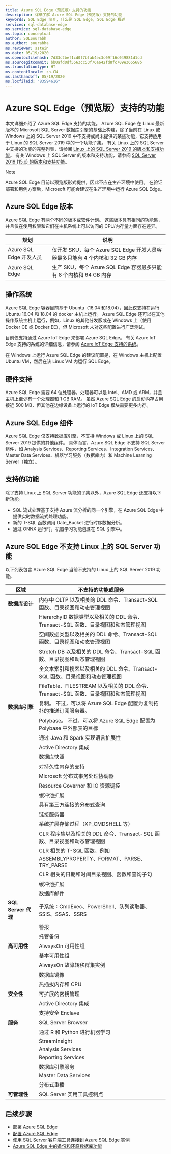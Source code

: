 ```yaml
---
title: Azure SQL Edge（预览版）支持的功能
description: 详细了解 Azure SQL Edge（预览版）支持的功能
keywords: SQL Edge 简介, 什么是 SQL Edge, SQL Edge 概述
services: sql-database-edge
ms.service: sql-database-edge
ms.topic: conceptual
author: SQLSourabh
ms.author: sourabha
ms.reviewer: sstein
ms.date: 05/19/2020
ms.openlocfilehash: 7d33c2bef1cd0f7bfab4ec3c09f16c049881d1cd
ms.sourcegitcommit: bb0afd0df5563cc53f76a642fd8fc709e366568b
ms.translationtype: HT
ms.contentlocale: zh-CN
ms.lasthandoff: 05/19/2020
ms.locfileid: "83594616"
---
```

# <a name="supported-features-of-azure-sql-edge-preview"></a>Azure SQL Edge（预览版）支持的功能 

本文详细介绍了 Azure SQL Edge 支持的功能。 Azure SQL Edge 在 Linux 最新版本的 Microsoft SQL Server 数据库引擎的基础上构建，除了当前在 Linux 或 Windows 上的 SQL Server 2019 中不支持或尚未提供的某些功能，它支持适用于 Linux 的 SQL Server 2019 中的一个功能子集。 有关 Linux 上的 SQL Server 中支持的功能的完整列表，请参阅 [Linux 上的 SQL Server 2019 的版本和支持功能](https://docs.microsoft.com/sql/linux/sql-server-linux-editions-and-components-2019)。 有关 Windows 上 SQL Server 的版本和支持功能，请参阅 [SQL Server 2019 (15.x) 的版本和支持功能](https://docs.microsoft.com/sql/sql-server/editions-and-components-of-sql-server-version-15)。

> [!NOTE]
> Azure SQL Edge 目前以预览版形式提供，因此不应在生产环境中使用。 在验证部署和用例方案后，Microsoft 可能会建议在生产环境中运行 Azure SQL Edge。

## <a name="azure-sql-edge-editions"></a>Azure SQL Edge 版本

Azure SQL Edge 有两个不同的版本或软件计划。 这些版本具有相同的功能集，并且仅在使用权限和它们在主机系统上可以访问的 CPU/内存量方面存在差异。

   |**规划**  |**说明**  |
   |---------|---------|
   |Azure SQL Edge 开发人员  |  仅开发 SKU，每个 Azure SQL Edge 开发人员容器最多只能有 4 个内核和 32 GB 内存  |
   |Azure SQL Edge    |  生产 SKU，每个 Azure SQL Edge 容器最多只能有 8 个内核和 64 GB 内存  |

## <a name="operating-system"></a>操作系统

Azure SQL Edge 容器目前基于 Ubuntu（16.04 和18.04），因此仅支持在运行 Ubuntu 16.04 和 18.04 的 docker 主机上运行。 Azure SQL Edge 还可以在其他操作系统主机上运行，例如，Linux 的其他分发版或在 Windows 上（使用 Docker CE 或 Docker EE），但 Microsoft 未对这些配置进行广泛测试。

目前仅支持通过 Azure IoT Edge 来部署 Azure SQL Edge。 有关 Azure IoT Edge 支持的系统的详细信息，请参阅 [Azure IoT Edge 支持的系统](https://docs.microsoft.com/azure/iot-edge/support)。

在 Windows 上运行 Azure SQL Edge 的建议配置是，在 Windows 主机上配置 Ubuntu VM，然后在该 Linux VM 内运行 SQL Edge。

## <a name="hardware-support"></a>硬件支持

Azure SQL Edge 需要 64 位处理器，处理器可以是 Intel、AMD 或 ARM，并且主机上至少有一个处理器和 1 GB RAM。 虽然 Azure SQL Edge 的启动内存占用接近 500 MB，但其他在边缘设备上运行的 IoT Edge 模块需要更多内存。

## <a name="azure-sql-edge-components"></a>Azure SQL Edge 组件

Azure SQL Edge 仅支持数据库引擎，不支持 Windows 或 Linux 上的 SQL Server 2019 提供的其他组件。 具体而言，Azure SQL Edge 不支持 SQL Server 组件，如 Analysis Services、Reporting Services、Integration Services、Master Data Services、机器学习服务（数据库内）和 Machine Learning Server（独立）。

## <a name="supported-features"></a>支持的功能

除了支持 Linux 上 SQL Server 功能的子集以外，Azure SQL Edge 还支持以下新功能。 

- SQL 流式处理基于支持 Azure 流分析的同一个引擎，在 Azure SQL Edge 中提供实时数据流式处理功能。 
- 新的 T-SQL 函数调用 Date_Bucket 进行时序数据分析。
- 通过 ONNX 运行时，机器学习功能包含在 SQL 引擎中。

## <a name="sql-server-on-linux-features-not-supported-in-azure-sql-edge"></a>Azure SQL Edge 不支持 Linux 上的 SQL Server 功能

以下列表包含 Azure SQL Edge 当前不支持的 Linux 上的 SQL Server 2019 功能。

| 区域 | 不支持的功能或服务 |
|-----|-----|
| **数据库设计** | 内存中 OLTP 以及相关的 DDL 命令、Transact-SQL 函数、目录视图和动态管理视图 |
| &nbsp; | HierarchyID 数据类型以及相关的 DDL 命令、Transact-SQL 函数、目录视图和动态管理视图 |
| &nbsp; | 空间数据类型以及相关的 DDL 命令、Transact-SQL 函数、目录视图和动态管理视图 |
| &nbsp; | Stretch DB 以及相关的 DDL 命令、Transact-SQL 函数、目录视图和动态管理视图 |
| &nbsp; | 全文本索引和搜索以及相关的 DDL 命令、Transact-SQL 函数、目录视图和动态管理视图|
| &nbsp; | FileTable、FILESTREAM 以及相关的 DDL 命令、Transact-SQL 函数、目录视图和动态管理视图|
| **数据库引擎** | 复制。 不过，可以将 Azure SQL Edge 配置为复制拓扑的推送订阅服务器。 |
| &nbsp; | Polybase。 不过，可以将 Azure SQL Edge 配置为 Polybase 中外部表的目标 |
| &nbsp; | 通过 Java 和 Spark 实现语言扩展性 |
| &nbsp; | Active Directory 集成 |
| &nbsp; | 数据库快照 |
| &nbsp; | 对持久性内存的支持 |
| &nbsp; | Microsoft 分布式事务处理协调器 |
| &nbsp; | Resource Governor 和 IO 资源调控 |
| &nbsp; | 缓冲池扩展 |
| &nbsp; | 具有第三方连接的分布式查询 |
| &nbsp; | 链接服务器 |
| &nbsp; | 系统扩展存储过程（XP_CMDSHELL 等） |
| &nbsp; | CLR 程序集以及相关的 DDL 命令、Transact-SQL 函数、目录视图和动态管理视图 |
| &nbsp; | CLR 相关的 T-SQL 函数，例如 ASSEMBLYPROPERTY、FORMAT、PARSE、TRY_PARSE |
| &nbsp; | CLR 相关的日期和时间目录视图、函数和查询子句 |
| &nbsp; | 缓冲池扩展 |
| &nbsp; | 数据库邮件 |
| **SQL Server 代理** |  子系统：CmdExec、PowerShell、队列读取器、SSIS、SSAS、SSRS |
| &nbsp; | 警报 |
| &nbsp; | 托管备份 |
| **高可用性** | AlwaysOn 可用性组  |
| &nbsp; | 基本可用性组 |
| &nbsp; | AlwaysOn 故障转移群集实例 |
| &nbsp; | 数据库镜像 |
| &nbsp; | 热插拔内存和 CPU |
| **安全性** | 可扩展的密钥管理 |
| &nbsp; | Active Directory 集成|
| &nbsp; | 支持安全 Enclave|
| **服务** | SQL Server Browser |
| &nbsp; | 通过 R 和 Python 进行机器学习 |
| &nbsp; | StreamInsight |
| &nbsp; | Analysis Services |
| &nbsp; | Reporting Services |
| &nbsp; | 数据库引擎服务 |
| &nbsp; | Master Data Services |
| &nbsp; | 分布式重播 |
| **可管理性** | SQL Server 实用工具控制点 |

## <a name="next-steps"></a>后续步骤

- [部署 Azure SQL Edge](deploy-portal.md)
- [配置 Azure SQL Edge](configure.md)
- [使用 SQL Server 客户端工具连接到 Azure SQL Edge 实例](connect.md)
- [Azure SQL Edge 中的备份和还原数据库功能](backup-restore.md)
